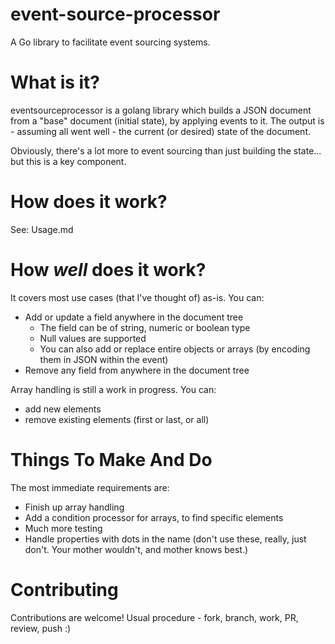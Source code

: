 # event-source-processor
A Go library to facilitate event sourcing systems.


# What is it?
eventsourceprocessor is a golang library which builds a JSON document from a "base" document (initial state), by applying
events to it. The output is - assuming all went well - the current (or desired) state of the document.

Obviously, there's a lot more to event sourcing than just building the state... but this is a key component.


# How does it work?
See: Usage.md


# How *well* does it work?
It covers most use cases (that I've thought of) as-is. You can:
- Add or update a field anywhere in the document tree
    - The field can be of string, numeric or boolean type
    - Null values are supported
    - You can also add or replace entire objects or arrays (by encoding them in JSON within the event)
- Remove any field from anywhere in the document tree

Array handling is still a work in progress. You can:
- add new elements
- remove existing elements (first or last, or all)


# Things To Make And Do
The most immediate requirements are:
- Finish up array handling
- Add a condition processor for arrays, to find specific elements
- Much more testing
- Handle properties with dots in the name (don't use these, really, just don't. Your mother wouldn't, and mother knows best.)


# Contributing
Contributions are welcome! Usual procedure - fork, branch, work, PR, review, push :)
